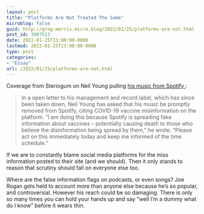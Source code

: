 ```yaml
---
layout: post
title: "Platforms Are Not Treated The Same"
microblog: false
guid: http://greg-morris.micro.blog/2022/01/25/platforms-are-not.html
post_id: 3987513
date: 2022-01-25T13:00:00-0000
lastmod: 2022-01-25T13:00:00-0000
type: post
categories:
- "Essay"
url: /2022/01/25/platforms-are-not.html
---
```

<p>Coverage from Steriogum on Neil Young pulling <a href="https://www.stereogum.com/2173905/neil-young-spotify-joe-rogan-vaccine-misinformation/news/">his music from Spotify </a>:</p><blockquote>In a open letter to his management and record label, which has since been taken down, Neil Young has asked that his music be promptly removed from Spotify, citing COVID-19 vaccine misinformation on the platform. “I am doing this because Spotify is spreading fake information about vaccines – potentially causing death to those who believe the disinformation being spread by them,” he wrote. “Please act on this immediately today and keep me informed of the time schedule.”</blockquote><p>If we are to constantly blame social media platforms for the miss information posted to their site (and we should). Then it only stands to reason that scrutiny should fall on everyone else too.</p><p>Where are the false information flags on podcasts, or even songs? Joe Rogan gets held to account more than anyone else because he’s so popular, and controversial. However his reach could be so damaging. There is only so many times you can hold your hands up and say “well I’m a dummy what do I know” before it wears thin.</p>
